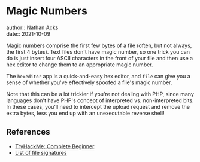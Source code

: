 # Magic Numbers

author:: Nathan Acks  
date:: 2021-10-09

Magic numbers comprise the first few bytes of a file (often, but not always, the first 4 bytes). Text files don't have magic number, so one trick you can do is just insert four ASCII characters in the front of your file and then use a hex editor to change them to an appropriate magic number.

The `hexeditor` app is a quick-and-easy hex editor, and `file` can give you a sense of whether you've effectively spoofed a file's magic number.

Note that this can be a lot trickier if you're not dealing with PHP, since many languages don't have PHP's concept of interpreted vs. non-interpreted bits. In these cases, you'll need to intercept the upload request and remove the extra bytes, less you end up with an unexecutable reverse shell!

## References

* [TryHackMe: Complete Beginner](tryhackme-complete-beginner.md)
* [List of file signatures](https://en.wikipedia.org/wiki/List_of_file_signatures)
